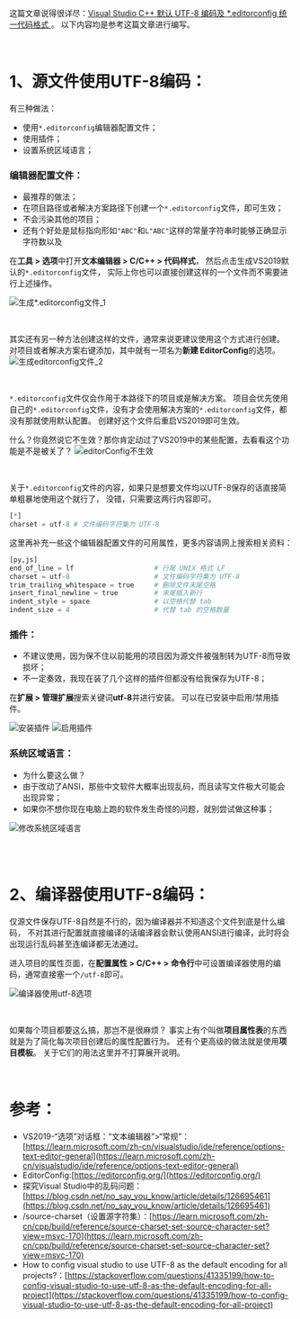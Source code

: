 

这篇文章说得很详尽：[Visual Studio C++ 默认 UTF-8 编码及 *.editorconfig 统一代码格式 ](https://www.cnblogs.com/mechanicoder/p/16894144.html)。
以下内容均是参考这篇文章进行编写。


<br>


# 1、源文件使用UTF-8编码：
有三种做法：
- 使用``*.editorconfig``编辑器配置文件；
- 使用插件；
- 设置系统区域语言；

### 编辑器配置文件：
- 最推荐的做法；
- 在项目路径或者解决方案路径下创建一个``*.editorconfig``文件，即可生效；
- 不会污染其他的项目；
- 还有个好处是鼠标指向形如``"ABC"``和``L"ABC"``这样的常量字符串时能够正确显示字符数以及

在**工具 > 选项**中打开**文本编辑器 > C/C++ > 代码样式**，
然后点击生成VS2019默认的``*.editorconfig``文件，
实际上你也可以直接创建这样的一个文件而不需要进行上述操作。

![生成*.editorconfig文件_1](./Pict_生成editorconfig文件_1.png)

<br>

其实还有另一种方法创建这样的文件，通常来说更建议使用这个方式进行创建。
对项目或者解决方案右键添加，其中就有一项名为**新建 EditorConfig**的选项。
![生成editorconfig文件_2](./Pict_生成editorconfig文件_2.png)

<br>

``*.editorconfig``文件仅会作用于本路径下的项目或是解决方案。
项目会优先使用自己的``*.editorconfig``文件，没有才会使用解决方案的``*.editorconfig``文件，都没有那就使用默认配置。
创建好这个文件后重启VS2019即可生效。

什么？你竟然说它不生效？那你肯定动过了VS2019中的某些配置，去看看这个功能是不是被关了？
![editorConfig不生效](./Pict_editorConfig不生效.png)

<br>

关于``*.editorconfig``文件的内容，如果只是想要文件均以UTF-8保存的话直接简单粗暴地使用这个就行了，
没错，只需要这两行内容即可。
```python
[*]
charset = utf-8 # 文件编码字符集为 UTF-8
```

这里再补充一些这个编辑器配置文件的可用属性，更多内容请网上搜索相关资料：

```python
[py,js]
end_of_line = lf                    # 行尾 UNIX 格式 LF
charset = utf-8                     # 文件编码字符集为 UTF-8
trim_trailing_whitespace = true     # 删除文件末尾空格
insert_final_newline = true         # 末尾插入新行
indent_style = space                # 以空格代替 tab
indent_size = 4                     # 代替 tab 的空格数量
```

### 插件：
- 不建议使用，因为保不住以前能用的项目因为源文件被强制转为UTF-8而导致损坏；
- 不一定奏效，我现在装了几个这样的插件但都没有给我保存为UTF-8；

在**扩展 > 管理扩展**搜索关键词**utf-8**并进行安装。
可以在已安装中启用/禁用插件。

![安装插件](./Pict_安装插件.png)
![启用插件](./Pict_启用插件.png)


### 系统区域语言：
- 为什么要这么做？
- 由于改动了ANSI，那些中文软件大概率出现乱码，而且读写文件极大可能会出现异常；
- 如果你不想你现在电脑上跑的软件发生奇怪的问题，就别尝试做这种事；

![修改系统区域语言](./Pict_修改系统区域语言.png)


<br>
<br>

# 2、编译器使用UTF-8编码：
仅源文件保存UTF-8自然是不行的，因为编译器并不知道这个文件到底是什么编码，
不对其进行配置就直接编译的话编译器会默认使用ANSI进行编译，此时将会出现运行乱码甚至连编译都无法通过。

进入项目的属性页面，在**配置属性 > C/C++ > 命令行**中可设置编译器使用的编码，通常直接塞一个``/utf-8``即可。

![编译器使用utf-8选项](./Pict_编译器使用utf-8选项.png)

<br>

如果每个项目都要这么搞，那岂不是很麻烦？
事实上有个叫做**项目属性表**的东西就是为了简化每次项目创建后的属性配置行为。
还有个更高级的做法就是使用**项目模板**。
关于它们的用法这里并不打算展开说明。


<br>

# 参考：
- VS2019-“选项”对话框：“文本编辑器”>“常规”：[https://learn.microsoft.com/zh-cn/visualstudio/ide/reference/options-text-editor-general](https://learn.microsoft.com/zh-cn/visualstudio/ide/reference/options-text-editor-general)
- EditorConfig:[https://editorconfig.org/](https://editorconfig.org/)
- 探究Visual Studio中的乱码问题：[https://blog.csdn.net/no_say_you_know/article/details/126695461](https://blog.csdn.net/no_say_you_know/article/details/126695461)
- /source-charset（设置源字符集）：[https://learn.microsoft.com/zh-cn/cpp/build/reference/source-charset-set-source-character-set?view=msvc-170](https://learn.microsoft.com/zh-cn/cpp/build/reference/source-charset-set-source-character-set?view=msvc-170)
- How to config visual studio to use UTF-8 as the default encoding for all projects?：[https://stackoverflow.com/questions/41335199/how-to-config-visual-studio-to-use-utf-8-as-the-default-encoding-for-all-project](https://stackoverflow.com/questions/41335199/how-to-config-visual-studio-to-use-utf-8-as-the-default-encoding-for-all-project)

